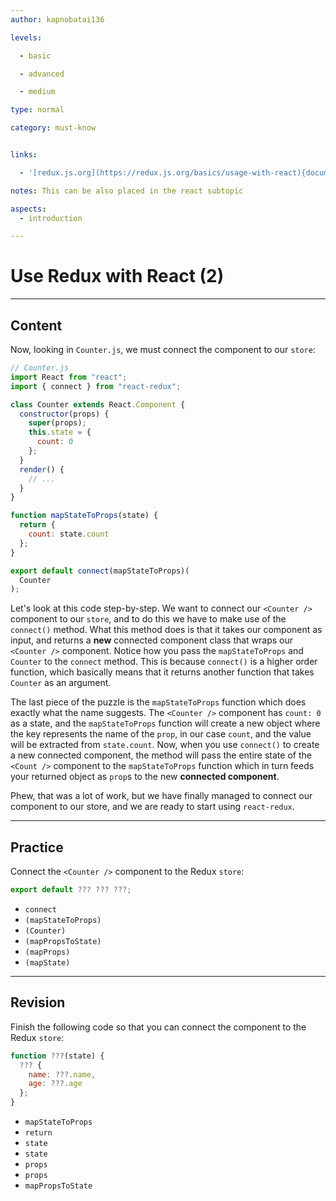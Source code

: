 ```yaml
---
author: kapnobatai136

levels:

  - basic

  - advanced

  - medium

type: normal

category: must-know


links:

  - '[redux.js.org](https://redux.js.org/basics/usage-with-react){documentation}'

notes: This can be also placed in the react subtopic

aspects:
  - introduction

---
```


# Use Redux with React (2)

---
## Content

Now, looking in `Counter.js`, we must connect the component to our `store`:

```jsx
// Counter.js
import React from "react";
import { connect } from "react-redux";

class Counter extends React.Component {
  constructor(props) {
    super(props);
    this.state = {
      count: 0
    };
  }
  render() {
    // ...
  }
}

function mapStateToProps(state) {
  return {
    count: state.count
  };
}

export default connect(mapStateToProps)(
  Counter
);
```

Let's look at this code step-by-step. We want to connect our `<Counter />` component to our `store`, and to do this we have to make use of the `connect()` method. What this method does is that it takes our component as input, and returns a **new** connected component class that wraps our `<Counter />` component. Notice how you pass the `mapStateToProps` and `Counter` to the `connect` method. This is because `connect()` is a higher order function, which basically means that it returns another function that takes `Counter` as an argument.

The last piece of the puzzle is the `mapStateToProps` function which does exactly what the name suggests. The `<Counter />` component has `count: 0` as a state, and the `mapStateToProps` function will create a new object where the key represents the name of the `prop`, in our case `count`, and the value will be extracted from `state.count`. Now, when you use `connect()` to create a new connected component, the method will pass the entire state of the `<Count />` component to the `mapStateToProps` function which in turn feeds your returned object as `prop`s to the new **connected component**.

Phew, that was a lot of work, but we have finally managed to connect our component to our store, and we are ready to start using `react-redux`.

---
## Practice

Connect the `<Counter />` component to the Redux `store`:

```jsx
export default ??? ??? ???;
```

* `connect`
* `(mapStateToProps)`
* `(Counter)`
* `(mapPropsToState)`
* `(mapProps)`
* `(mapState)`

---
## Revision

Finish the following code so that you can connect the component to the Redux `store`:

```js
function ???(state) {
  ??? {
    name: ???.name,
    age: ???.age
  };
}
```

* `mapStateToProps`
* `return`
* `state`
* `state`
* `props`
* `props`
* `mapPropsToState`